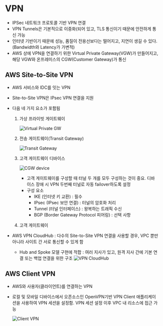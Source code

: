 # VPN

- IPSec 네트워크 프로토콜 기반 VPN 연결
- VPN Tunnels은 기본적으로 이중화(되어 있고, TLS 통신이기 때문에 안전하게 통신 가능
- 인터넷 기반이기 때문에 성능, 품질이 전용선보다는 떨어지고, 지연이 생길 수 있다. (Bandwidth와 Latency가 가변적)
- AWS 상에 VPN을 연결하기 위한 Virtual Private Gateway(VGW)가 만들어지고, 해당 VGW와 온프레미스의 CGW(Customer Gateway)가 통신

## AWS Site-to-Site VPN

- AWS 서비스와 IDC를 잇는 VPN
- Site-to-Site VPN은 IPsec VPN 연결을 지원
- 다음 네 가지 요소가 포함됨

  1. 가상 프라이빗 게이트웨이

     ![Virtual Private GW](https://docs.aws.amazon.com/ko_kr/vpn/latest/s2svpn/images/vpn-how-it-works-vgw.png)

  2. 전송 게이트웨이(Transit Gateway)

     ![Transit Gateway](https://docs.aws.amazon.com/ko_kr/vpn/latest/s2svpn/images/vpn-how-it-works-tgw.png)

  3. 고객 게이트웨이 디바이스

     ![CGW device](https://docs.aws.amazon.com/vpn/latest/s2svpn/images/cgw-high-level.png)

     - 고객 게이트웨이를 구성할 때 터널 두 개를 모두 구성하는 것이 중요. 디바이스 장애 시 VPN 두번째 터널로 자동 failover하도록 설정
     - 구성 요소
       - IKE (인터넷 키 교환) : 필수
       - IPsec (IPsec 보안 연결) : 터널의 암호화 처리
       - Tunnel (터널 인터페이스) : 왕복하는 트래픽 수신
       - BGP (Border Gateway Protocol 피어링) : 선택 사항

  4. 고객 게이트웨이

- AWS VPN CloudHub : 다수의 Site-to-Site VPN 연결을 사용할 경우, VPC 뿐만 아니라 사이트 간 서로 통신할 수 있게 함
  - Hub and Spoke 모델 구현에 적합 : 여러 지사가 있고, 원격 지사 간에 기본 연결 또는 백업 연결을 위한 구조
    ![VPN CloudHub](https://docs.aws.amazon.com/ko_kr/vpn/latest/s2svpn/images/AWS_VPN_CloudHub-diagram.png)

## AWS Client VPN

- AWS와 사용자(클라이언트)를 연결하는 VPN
- 로컬 및 모바일 디바이스에서 오픈소스인 OpenVPN기반 VPN Client 애플리케이션을 사용하여 VPN 세션을 설정함. VPN 세션 설정 이후 VPC 내 리소스에 접근 가능

  ![Client VPN](https://docs.aws.amazon.com/ko_kr/vpn/latest/clientvpn-admin/images/architecture.png)
